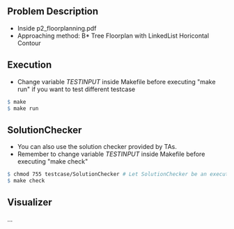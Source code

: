 ## Problem Description
* Inside p2_floorplanning.pdf
* Approaching method: B* Tree Floorplan with LinkedList Horicontal Contour

## Execution
* Change variable *TESTINPUT* inside Makefile before executing "make run" if you want to test different testcase

```makefile
$ make
$ make run
```

## SolutionChecker
* You can also use the solution checker provided by TAs.
* Remember to change variable *TESTINPUT* inside Makefile before executing "make check"

```makefile
$ chmod 755 testcase/SolutionChecker # Let SolutionChecker be an executable binary
$ make check
```

## Visualizer
...